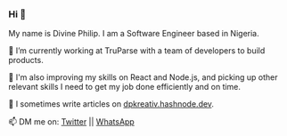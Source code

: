 ### Hi 👋
My name is Divine Philip. I am a Software Engineer based in Nigeria.<br>

🔭 I’m currently working at TruParse with a team of developers to build products.

🌱 I'm also improving my skills on React and Node.js, and picking up other relevant skills I need to get my job done efficiently and on time.

📝 I sometimes write articles on [dpkreativ.hashnode.dev](https://dpkreativ.hashnode.dev).

<!--- **⚡ Here are a couple of personal projects I've worked on recently:**
- [Fylo Landing Page](https://github.com/dpkreativ/fylo)(Frontend)
- [Base Apparel](https://github.com/dpkreativ/base-apparel)(Frontend)
- [Magazine Page](https://github.com/dpkreativ/magazine-page)(Frontend)
- [CRUD API](https://github.com/dpkreativ/crud-app-api)(Backend)
- [E-Learning App Backend](https://github.com/dpkreativ/e-learning-app)(Backend) --->


<!-- ![Divine's Top Languages](https://github-readme-stats.vercel.app/api/top-langs/?username=dpkreativ&layout=compact&langs_count=6) -->
📫 DM me on: [Twitter](https://twitter.com/dpkreativ) || [WhatsApp](https://wa.me/2349021824073)
<!--
**dpkreativ/dpkreativ** is a ✨ _special_ ✨ repository because its `README.md` (this file) appears on your GitHub profile.

Here are some ideas to get you started:

- 🔭 I’m currently working on ...
- 🌱 I’m currently learning ...
- 👯 I’m looking to collaborate on ...
- 🤔 I’m looking for help with ...
- 💬 Ask me about ...
- 📫 How to reach me: ...
- 😄 Pronouns: ...
- ⚡ Fun fact: ...
-->
